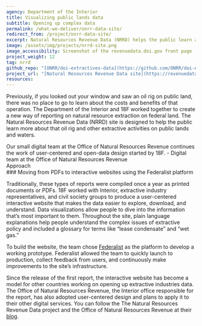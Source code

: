 ```yaml
---
agency: Department of the Interior
title: Visualizing public lands data
subtitle: Opening up complex data
permalink: /what-we-deliver/onrr-data-site/
redirect_from: /project/onrr-data-site/
excerpt: Natural Resources Revenue Data (NRRD) helps the public learn about extractive activities on public lands and waters.
image: /assets/img/projects/nrrd-site.png
image_accessibility: Screenshot of the revenuedata.doi.gov front page
project_weight: 12
tag: nrrd
github_repo: "[ONRR/doi-extractives-data](https://github.com/ONRR/doi-extractives-data)"
project_url: "[Natural Resources Revenue Data site](https://revenuedata.doi.gov/)"
resources:
---
```


Previously, if you looked out your window and saw an oil rig on public
land, there was no place to go to learn about the costs and benefits of
that operation. The Department of the Interior and 18F worked together
to create a new way of reporting on natural resource extraction on
federal land. The Natural Resources Revenue Data (NRRD) site is designed
to help the public learn more about that oil rig and other extractive
activities on public lands and waters.

<div class="testimonial-blockquote">
Our small digital team at the Office of Natural Resources Revenue continues the work of user-centered and open-data design started by 18F.
    <span>- Digital team at the Office of Natural Resources Revenue</span>
</div>

<div class="case-study-preheader margin-top-6">Approach</div>
### Moving from PDFs to interactive websites using the Federalist platform

Traditionally, these types of reports were compiled once a year as
printed documents or PDFs. 18F worked with Interior, extractive industry
representatives, and civil society groups to produce a user-centered
interactive website that makes the data easier to explore, download, and
understand. Data visualizations allow people to dive into the
information that’s most important to them. Throughout the site, plain
language explanations help people understand the complex issues of
extractive policy and included a glossary for terms like “lease
condensate” and “wet gas.”

To build the website, the team chose
[Federalist](https://federalist.18f.gov/) as the platform to develop a
working prototype. Federalist allowed the team to quickly launch to
production, collect feedback from users, and continuously make
improvements to the site’s infrastructure.

Since the release of the first report, the interactive website has
become a model for other countries working on opening up extractive
industries data. The Office of Natural Resources Revenue, the Interior
office responsible for the report, has also adopted user-centered design
and plans to apply it to their other digital services. You can follow
the The Natural Resources Revenue Data project and the Office of Natural
Resources Revenue at their [blog](https://revenuedata.doi.gov/blog/).
